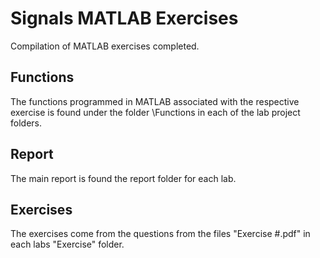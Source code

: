 # Signals MATLAB Exercises

Compilation of MATLAB exercises completed.

## Functions

The functions programmed in MATLAB associated with the respective exercise is found under the folder \Functions in each of the lab project folders.

## Report

The main report is found the report folder for each lab.

## Exercises

The exercises come from the questions from the files "Exercise #.pdf" in each labs "Exercise" folder. 


